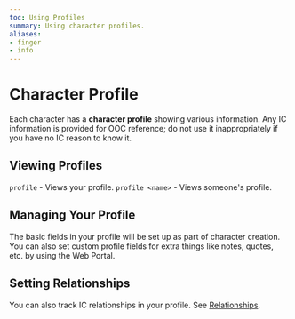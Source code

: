 ```yaml
---
toc: Using Profiles
summary: Using character profiles.
aliases:
- finger
- info
---
```

# Character Profile

Each character has a **character profile** showing various information.  Any IC information is provided for OOC reference; do not use it inappropriately if you have no IC reason to know it.

## Viewing Profiles

`profile` - Views your profile.
`profile <name>` - Views someone's profile.

## Managing Your Profile

The basic fields in your profile will be set up as part of character creation.  You can also set custom profile fields for extra things like notes, quotes, etc. by using the Web Portal.

## Setting Relationships

You can also track IC relationships in your profile.  See [Relationships](/help/relationships).
